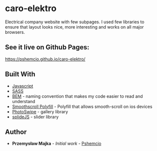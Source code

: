 # caro-elektro
Electrical company website with few subpages. I used few libraries to ensure that layout looks nice, more interesting and works on all major browsers.

## See it live on Github Pages:
https://pshemcio.github.io/caro-elektro/

## Built With

* [Javascript](https://developer.mozilla.org/pl/docs/Web/JavaScript)
* [SASS](https://sass-lang.com/)
* [BEM](http://getbem.com/) - naming convention that makes my code easier to read and understand
* [Smoothscroll Polyfill](https://www.npmjs.com/package/smoothscroll-polyfill) - Polyfill that allows smooth-scroll on ios devices
* [PhotoSwipe](https://photoswipe.com/) - gallery library
* [splideJS](https://splidejs.com/) - slider library

## Author
* **Przemysław Majka** - *Initial work* - [Pshemcio](https://github.com/Pshemcio)